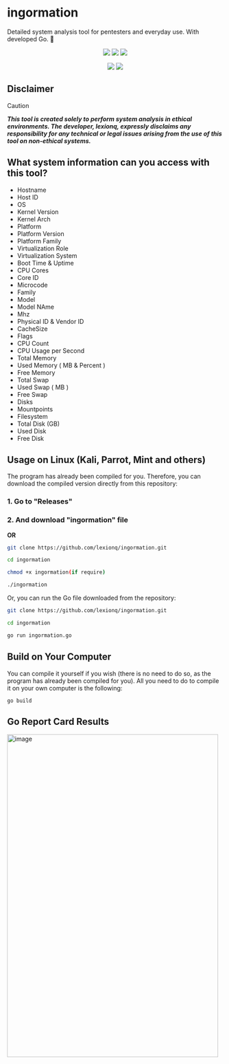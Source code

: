 # ingormation
Detailed system analysis tool for pentesters and everyday use. With developed Go. 🦫

<p align="center">
  <img src="https://img.shields.io/github/license/lexionq/ingormation?style=for-the-badge&color=blue">
  <img src="https://img.shields.io/github/languages/top/lexionq/ingormation?style=for-the-badge&color=cyan">
  <img src="https://img.shields.io/github/v/release/lexionq/ingormation?style=for-the-badge&color=purple">  
</p>
<p align="center">
  <img src="https://img.shields.io/github/go-mod/go-version/lexionq/ingormation?style=for-the-badge&color=darkblue">
  <img src="https://goreportcard.com/badge/github.com/lexionq/ingormation?style=for-the-badge&logocolor=darkgreen">
</p>

## Disclaimer
>[!CAUTION]
> ***This tool is created solely to perform system analysis in ethical environments. The developer, lexionq, expressly disclaims any responsibility for any technical or legal issues arising from the use of this tool on non-ethical systems.***

## What system information can you access with this tool?
- Hostname
- Host ID
- OS
- Kernel Version
- Kernel Arch
- Platform
- Platform Version
- Platform Family
- Virtualization Role
- Virtualization System
- Boot Time & Uptime
- CPU Cores
- Core ID
- Microcode
- Family
- Model
- Model NAme
- Mhz
- Physical ID & Vendor ID
- CacheSize
- Flags
- CPU Count
- CPU Usage per Second
- Total Memory
- Used Memory ( MB & Percent )
- Free Memory
- Total Swap
- Used Swap ( MB )
- Free Swap
- Disks
- Mountpoints
- Filesystem
- Total Disk (GB)
- Used Disk
- Free Disk

## Usage on Linux (Kali, Parrot, Mint and others)
The program has already been compiled for you. Therefore, you can download the compiled version directly from this repository:

### 1. Go to "Releases"

### 2. And download "ingormation" file

**OR**

```bash
git clone https://github.com/lexionq/ingormation.git

cd ingormation

chmod +x ingormation(if require)

./ingormation
```

Or, you can run the Go file downloaded from the repository:

```bash
git clone https://github.com/lexionq/ingormation.git

cd ingormation

go run ingormation.go

```

## Build on Your Computer
You can compile it yourself if you wish (there is no need to do so, as the program has already been compiled for you). All you need to do to compile it on your own computer is the following:

`go build`

## Go Report Card Results
<img width="492" height="751" alt="image" src="https://github.com/user-attachments/assets/30f24f50-be8d-4f2e-9bc2-f562a60f0e4e" />
